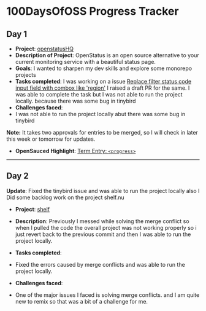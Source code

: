 # 100DaysOfOSS Progress Tracker

## Day 1

- **Project**: [openstatusHQ](https://github.com/openstatusHQ/openstatus)
- **Description of Project**: OpenStatus is an open source alternative to your current monitoring service with a beautiful status page.
- **Goals**: I wanted to sharpen my dev skills and explore some monorepo projects
- **Tasks completed**:
I was working on a issue  [Replace filter status code input field with combox like 'region'](https://github.com/openstatusHQ/openstatus/issues/221) I raised a draft PR for the same. I was able to complete the task but I was not able to run the project locally. because there was some bug in tinybird
- **Challenges faced**:
- I was not able to run the project locally abut there was some bug in tinybird



**Note:** It takes two approvals for entries to be merged, so I will check in later this week or tomorrow for updates.

- **OpenSauced Highlight**: [Term Entry: `<progress>`](https://github.com/openstatusHQ/openstatus/pull/327)

----

## Day 2

**Update**: Fixed the tinybird issue and was able to run the project locally also I Did some backlog work on the project shelf.nu

- **Project**: [shelf](https://github.com/Shelf-nu/shelf-docs)

- **Description**:  Previously I messed while solving the merge conflict so when I pulled the code the overall project was not working properly so i just revert back to the previous commit and then I was able to run the project locally.

- **Tasks completed**:
- Fixed the errors caused by merge conflicts and was able to run the project locally.

- **Challenges faced**:
- One of the major issues I faced is solving merge conflicts. and I am quite new to remix so that was a bit of a challenge for me.



